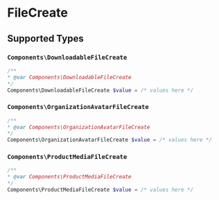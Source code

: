 # FileCreate


## Supported Types

### `Components\DownloadableFileCreate`

```php
/**
* @var Components\DownloadableFileCreate
*/
Components\DownloadableFileCreate $value = /* values here */
```

### `Components\OrganizationAvatarFileCreate`

```php
/**
* @var Components\OrganizationAvatarFileCreate
*/
Components\OrganizationAvatarFileCreate $value = /* values here */
```

### `Components\ProductMediaFileCreate`

```php
/**
* @var Components\ProductMediaFileCreate
*/
Components\ProductMediaFileCreate $value = /* values here */
```

